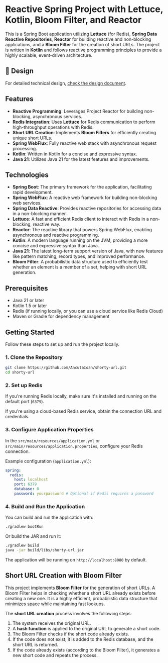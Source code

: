 
# Reactive Spring Project with Lettuce, Kotlin, Bloom Filter, and Reactor

This is a Spring Boot application utilizing **Lettuce** (for Redis), **Spring Data Reactive Repositories**, **Reactor** for building reactive and non-blocking applications, and a **Bloom Filter** for the creation of short URLs. The project is written in **Kotlin** and follows reactive programming principles to provide a highly scalable, event-driven architecture.
## 📐 Design

For detailed technical design, [check the design document](./DESIGN.md).

## Features

- **Reactive Programming**: Leverages Project Reactor for building non-blocking, asynchronous services.
- **Redis Integration**: Uses **Lettuce** for Redis communication to perform high-throughput operations with Redis.
- **Short URL Creation**: Implements **Bloom Filters** for efficiently creating unique short URLs.
- **Spring WebFlux**: Fully reactive web stack with asynchronous request processing.
- **Kotlin**: Written in Kotlin for a concise and expressive syntax.
- **Java 21**: Utilizes Java 21 for the latest features and improvements.

## Technologies

- **Spring Boot**: The primary framework for the application, facilitating rapid development.
- **Spring WebFlux**: A reactive web framework for building non-blocking web services.
- **Spring Data Reactive**: Provides reactive repositories for accessing data in a non-blocking manner.
- **Lettuce**: A fast and efficient Redis client to interact with Redis in a non-blocking, reactive way.
- **Reactor**: The reactive library that powers Spring WebFlux, enabling asynchronous and reactive programming.
- **Kotlin**: A modern language running on the JVM, providing a more concise and expressive syntax than Java.
- **Java 21**: The latest long-term support version of Java, with new features like pattern matching, record types, and improved performance.
- **Bloom Filter**: A probabilistic data structure used to efficiently test whether an element is a member of a set, helping with short URL generation.

## Prerequisites

- Java 21 or later
- Kotlin 1.5 or later
- Redis (if running locally, or you can use a cloud service like Redis Cloud)
- Maven or Gradle for dependency management

## Getting Started

Follow these steps to set up and run the project locally.

### 1. Clone the Repository

```bash
git clone https://github.com/AncutaIoan/shorty-url.git
cd shorty-url
```

### 2. Set up Redis

If you're running Redis locally, make sure it's installed and running on the default port (`6379`).

If you're using a cloud-based Redis service, obtain the connection URL and credentials.

### 3. Configure Application Properties

In the `src/main/resources/application.yml` or `src/main/resources/application.properties`, configure your Redis connection.

Example configuration (`application.yml`):

```yaml
spring:
  redis:
    host: localhost
    port: 6379
    database: 0
    password: yourpassword # Optional if Redis requires a password
```

### 4. Build and Run the Application

You can build and run the application with:

```bash
./gradlew bootRun
```

Or build the JAR and run it:

```bash
./gradlew build
java -jar build/libs/shorty-url.jar
```

The application will be running on `http://localhost:8080` by default.

## Short URL Creation with Bloom Filter

This project implements **Bloom Filter** for the generation of short URLs. A Bloom Filter helps in checking whether a short URL already exists before creating a new one. It is a highly efficient, probabilistic data structure that minimizes space while maintaining fast lookups.

The **short URL creation** process involves the following steps:

1. The system receives the original URL.
2. A **hash function** is applied to the original URL to generate a short code.
3. The Bloom Filter checks if the short code already exists.
4. If the code does not exist, it is added to the Redis database, and the short URL is returned.
5. If the code already exists (according to the Bloom Filter), it generates a new short code and repeats the process.
